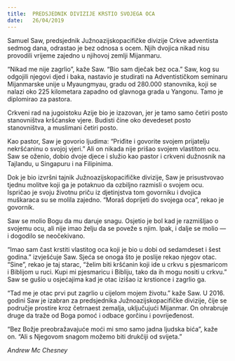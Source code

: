 ```yaml
---
title:  PREDSJEDNIK DIVIZIJE KRSTIO SVOJEGA OCA
date:   26/04/2019
---
```


Samuel Saw, predsjednik Južnoazijskopacifičke divizije Crkve adventista sedmog dana, odrastao je bez odnosa s ocem. Njih dvojica nikad nisu provodili vrijeme zajedno u njihovoj zemlji Mijanmaru.

“Nikad me nije zagrlio”, kaže Saw. “Bio sam dječak bez oca.” Saw, kog su odgojili njegovi djed i baka, nastavio je studirati na Adventističkom seminaru Mijanmarske unije u Myaungmyau, gradu od 280.000 stanovnika, koji se nalazi oko 225 kilometara zapadno od glavnoga grada u Yangonu. Tamo je diplomirao za pastora.

Crkveni rad na jugoistoku Azije bio je izazovan, jer je tamo samo četiri posto stanovništva kršćanske vjere. Budisti čine oko devedeset posto stanovništva, a muslimani četiri posto.

Kao pastor, Saw je govorio ljudima: “Priđite i govorite svojem prijatelju nekršćaninu o svojoj vjeri.” Ali on nikada nije prišao svojem vlastitom ocu. Saw se oženio, dobio dvoje djece i služio kao pastor i crkveni dužnosnik na Tajlandu, u Singapuru i na Filipinima.

Dok je bio izvršni tajnik Južnoazijskopacifičke divizije, Saw je prisustvovao tjednu molitve koji ga je potaknuo da ozbiljno razmisli o svojem ocu. Ispričao je svoju životnu priču iz djetinjstva tom govorniku i dvojica muškaraca su se molila zajedno. “Moraš doprijeti do svojega oca”, rekao je govornik.

Saw se molio Bogu da mu daruje snagu. Osjetio je bol kad je razmišljao o svojemu ocu, ali nije imao želju da se poveže s njim. Ipak, i dalje se molio — i dogodilo se neočekivano.

“Imao sam čast krstiti vlastitog oca koji je bio u dobi od sedamdeset i šest godina.” izvješćuje Saw. Sjeća se onoga što je poslije rekao njegov otac. “Sine”, rekao je taj starac, “želim biti kršćanin koji ide u crkvu s pjesmaricom i Biblijom u ruci. Kupi mi pjesmaricu i Bibliju, tako da ih mogu nositi u crkvu.” Saw se gušio u osjećajima kad je otac izišao iz krstionce i zagrlio ga.

“Tad me je otac prvi put zagrlio u cijelom mojem životu.” kaže Saw. U 2016. godini Saw je izabran za predsjednika Južnoazijskopacifičke divizije, čije se područje prostire kroz četrnaest zemalja, uključujući Mijanmar. On ohrabruje druge da traže od Boga pomoć i odbace gorčinu i povrijeđenost.

“Bez Božje preobražavajuće moći mi smo samo jadna ljudska bića”, kaže on. “Ali s Njegovom snagom možemo biti drukčiji od svijeta.”

*Andrew Mc Chesney*
